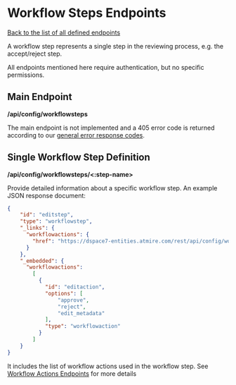# Workflow Steps Endpoints
[Back to the list of all defined endpoints](endpoints.md)

A workflow step represents a single step in the reviewing process, e.g. the accept/reject step.  

All endpoints mentioned here require authentication, but no specific permissions.

## Main Endpoint
**/api/config/workflowsteps**   

The main endpoint is not implemented and a 405 error code is returned according to our [general error response codes](README.md#Error-codes).

## Single Workflow Step Definition
**/api/config/workflowsteps/<:step-name>**

Provide detailed information about a specific workflow step. An example JSON response document:
```json
{
  	"id": "editstep",
  	"type": "workflowstep",
    "_links": {
      "workflowactions": {
        "href": "https://dspace7-entities.atmire.com/rest/api/config/workflowsteps/<:step-name>/workflowactions"
      }
    },
    "_embedded": {
      "workflowactions": 
        [
          {
            "id": "editaction",
            "options": [
                "approve",
                "reject",
                "edit_metadata"
            ],
            "type": "workflowaction"
          }
        ]
    }
}
```

It includes the list of workflow actions used in the workflow step. See [Workflow Actions Endpoints](workflowactions.md) for more details
